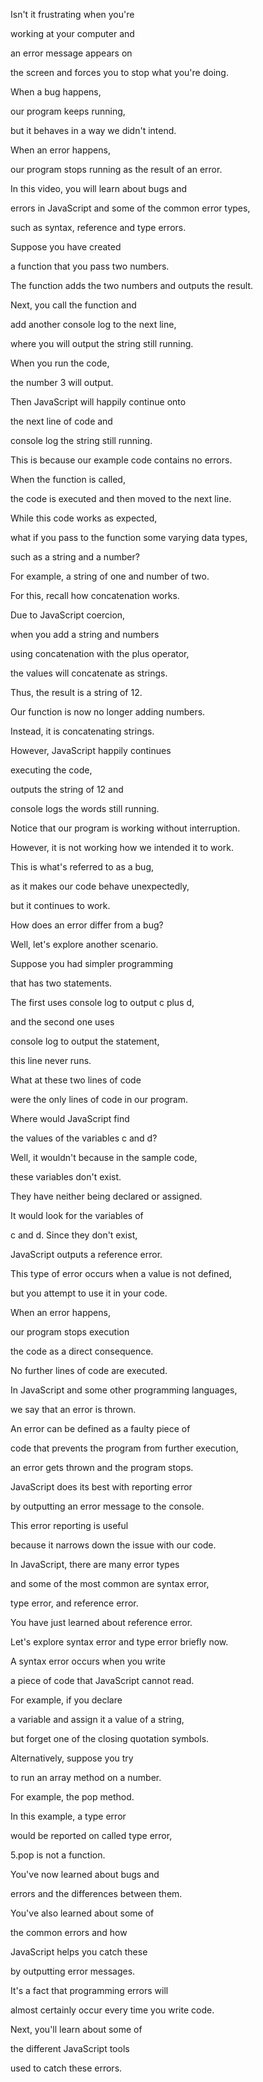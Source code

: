 Isn't it frustrating when you're 

working at your computer and 

an error message appears on 

the screen and forces you to stop what you're doing. 

When a bug happens, 

our program keeps running, 

but it behaves in a way we didn't intend. 

When an error happens, 

our program stops running as the result of an error. 

In this video, you will learn about bugs and 

errors in JavaScript and some of the common error types, 

such as syntax, reference and type errors. 

Suppose you have created 

a function that you pass two numbers. 

The function adds the two numbers and outputs the result. 

Next, you call the function and 

add another console log to the next line, 

where you will output the string still running. 

When you run the code, 

the number 3 will output. 

Then JavaScript will happily continue onto 

the next line of code and 

console log the string still running. 

This is because our example code contains no errors. 

When the function is called, 

the code is executed and then moved to the next line. 

While this code works as expected, 

what if you pass to the function some varying data types, 

such as a string and a number? 

For example, a string of one and number of two. 

For this, recall how concatenation works. 

Due to JavaScript coercion, 

when you add a string and numbers 

using concatenation with the plus operator, 

the values will concatenate as strings. 

Thus, the result is a string of 12. 

Our function is now no longer adding numbers. 

Instead, it is concatenating strings. 

However, JavaScript happily continues 

executing the code, 

outputs the string of 12 and 

console logs the words still running. 

Notice that our program is working without interruption. 

However, it is not working how we intended it to work. 

This is what's referred to as a bug, 

as it makes our code behave unexpectedly, 

but it continues to work. 

How does an error differ from a bug? 

Well, let's explore another scenario. 

Suppose you had simpler programming 

that has two statements. 

The first uses console log to output c plus d, 

and the second one uses 

console log to output the statement, 

this line never runs. 

What at these two lines of code 

were the only lines of code in our program. 

Where would JavaScript find 

the values of the variables c and d? 

Well, it wouldn't because in the sample code, 

these variables don't exist. 

They have neither being declared or assigned. 

It would look for the variables of 

c and d. Since they don't exist, 

JavaScript outputs a reference error. 

This type of error occurs when a value is not defined, 

but you attempt to use it in your code. 

When an error happens, 

our program stops execution 

the code as a direct consequence. 

No further lines of code are executed. 

In JavaScript and some other programming languages, 

we say that an error is thrown. 

An error can be defined as a faulty piece of 

code that prevents the program from further execution, 

an error gets thrown and the program stops. 

JavaScript does its best with reporting error 

by outputting an error message to the console. 

This error reporting is useful 

because it narrows down the issue with our code. 

In JavaScript, there are many error types 

and some of the most common are syntax error, 

type error, and reference error. 

You have just learned about reference error. 

Let's explore syntax error and type error briefly now. 

A syntax error occurs when you write 

a piece of code that JavaScript cannot read. 

For example, if you declare 

a variable and assign it a value of a string, 

but forget one of the closing quotation symbols. 

Alternatively, suppose you try 

to run an array method on a number. 

For example, the pop method. 

In this example, a type error 

would be reported on called type error, 

5.pop is not a function. 

You've now learned about bugs and 

errors and the differences between them. 

You've also learned about some of 

the common errors and how 

JavaScript helps you catch these 

by outputting error messages. 

It's a fact that programming errors will 

almost certainly occur every time you write code. 

Next, you'll learn about some of 

the different JavaScript tools 

used to catch these errors.